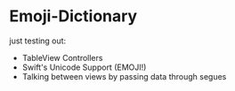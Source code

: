 # Emoji-Dictionary

just testing out: 
- TableView Controllers 
- Swift's Unicode Support (EMOJI!)
- Talking between views by passing data through segues
